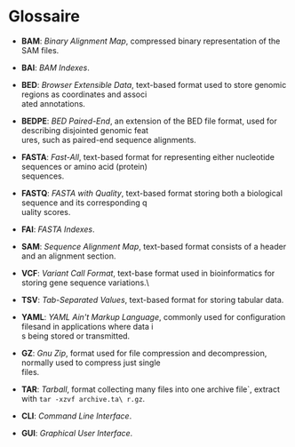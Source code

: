 # **Glossaire**

- **BAM**: _Binary Alignment Map_, compressed binary representation of the SAM files.
- **BAI**: _BAM Indexes_.

- **BED**: _Browser Extensible Data_, text-based format used to store genomic regions as coordinates and associ\
ated annotations.
- **BEDPE**: _BED Paired-End_, an extension of the BED file format, used for describing disjointed genomic feat\
ures, such as paired-end sequence alignments.

- **FASTA**: _Fast-All_, text-based format for representing either nucleotide sequences or amino acid (protein)\
 sequences.
- **FASTQ**: _FASTA with Quality_, text-based format storing both a biological sequence and its corresponding q\
uality scores.
- **FAI**: _FASTA Indexes_.

- **SAM**: _Sequence Alignment Map_, text-based format consists of a header and an alignment section.

- **VCF**: _Variant Call Format_, text-base format used in bioinformatics for storing gene sequence variations.\

- **TSV**: _Tab-Separated Values_, text-based format for storing tabular data.

- **YAML**: _YAML Ain't Markup Language_, commonly used for configuration filesand in applications where data i\
s being stored or transmitted.

- **GZ**: _Gnu Zip_, format used for file compression and decompression, normally used to compress just single \
files.
- **TAR**: _Tarball_, format collecting many files into one archive file`, extract with ```tar -xzvf archive.ta\
r.gz```.

- **CLI**: _Command Line Interface_.
- **GUI**: _Graphical User Interface_.
